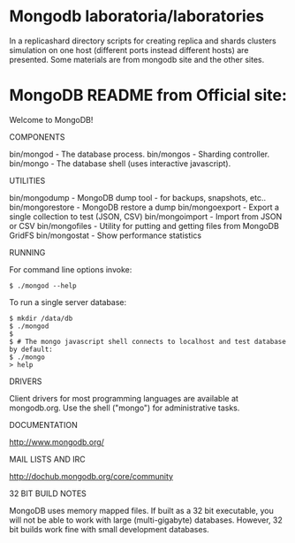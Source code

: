 # Mongodb laboratoria/laboratories

In a replicashard directory scripts for creating replica and shards clusters simulation on one host (different ports instead different hosts) are presented.
Some materials are from mongodb site and the other sites.


# MongoDB README from Official site:

Welcome to MongoDB!

COMPONENTS

  bin/mongod - The database process.
  bin/mongos - Sharding controller.
  bin/mongo  - The database shell (uses interactive javascript).

UTILITIES

  bin/mongodump         - MongoDB dump tool - for backups, snapshots, etc..
  bin/mongorestore      - MongoDB restore a dump
  bin/mongoexport       - Export a single collection to test (JSON, CSV)
  bin/mongoimport       - Import from JSON or CSV
  bin/mongofiles        - Utility for putting and getting files from MongoDB GridFS
  bin/mongostat         - Show performance statistics

RUNNING

  For command line options invoke:

    $ ./mongod --help

  To run a single server database:

    $ mkdir /data/db
    $ ./mongod
    $
    $ # The mongo javascript shell connects to localhost and test database by default:
    $ ./mongo 
    > help

DRIVERS

  Client drivers for most programming languages are available at mongodb.org.  Use the 
  shell ("mongo") for administrative tasks.

DOCUMENTATION

  http://www.mongodb.org/

MAIL LISTS AND IRC

  http://dochub.mongodb.org/core/community

32 BIT BUILD NOTES

  MongoDB uses memory mapped files.  If built as a 32 bit executable, you will
  not be able to work with large (multi-gigabyte) databases.  However, 32 bit
  builds work fine with small development databases.
